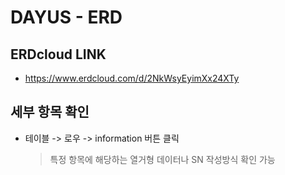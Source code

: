 # DAYUS - ERD

## ERDcloud LINK

- https://www.erdcloud.com/d/2NkWsyEyimXx24XTy

## 세부 항목 확인

- 테이블 -> 로우 -> information 버튼 클릭
  > 특정 항목에 해당하는 열거형 데이터나 SN 작성방식 확인 가능
